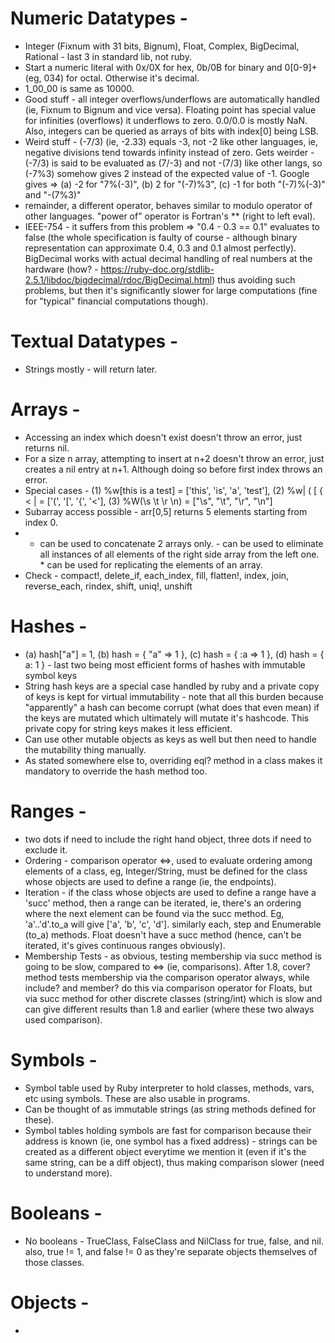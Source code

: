 # Numeric Datatypes -
  * Integer (Fixnum with 31 bits, Bignum), Float, Complex, BigDecimal, Rational - last 3 in standard lib, not ruby.
  * Start a numeric literal with 0x/0X for hex, 0b/0B for binary and 0[0-9]+ (eg, 034) for octal. Otherwise it's decimal.
  * 1\_00\_00 is same as 10000.
  * Good stuff - all integer overflows/underflows are automatically handled (ie, Fixnum to Bignum and vice versa). Floating point has special value for infinities (overflows) it underflows to zero. 0.0/0.0 is mostly NaN. Also, integers can be queried as arrays of bits with index[0] being LSB.
  * Weird stuff - (-7/3) (ie, -2.33) equals -3, not -2 like other languages, ie, negative divisions tend towards infinity instead of zero. Gets weirder - (-7/3) is said to be evaluated as (7/-3) and not -(7/3) like other langs, so (-7%3) somehow gives 2 instead of the expected value of -1. Google gives => (a) -2 for "7%(-3)", (b) 2 for "(-7)%3", (c) -1 for both "(-7)%(-3)" and "-(7%3)"
  * remainder, a different operator, behaves similar to modulo operator of other languages. "power of" operator is Fortran's ** (right to left eval).
  * IEEE-754 - it suffers from this problem => "0.4 - 0.3 == 0.1" evaluates to false (the whole specification is faulty of course - although binary representation can approximate 0.4, 0.3 and 0.1 almost perfectly). BigDecimal works with actual decimal handling of real numbers at the hardware (how? - https://ruby-doc.org/stdlib-2.5.1/libdoc/bigdecimal/rdoc/BigDecimal.html) thus avoiding such problems, but then it's significantly slower for large computations (fine for "typical" financial computations though).

# Textual Datatypes -
  * Strings mostly - will return later.

# Arrays -
  * Accessing an index which doesn't exist doesn't throw an error, just returns nil.
  * For a size n array, attempting to insert at n+2 doesn't throw an error, just creates a nil entry at n+1. Although doing so before first index throws an error.
  * Special cases - (1) %w[this is a test] = ['this', 'is', 'a', 'test'], (2) %w| ( [ { < | = ['(', '[', '{', '<'], (3) %W(\s \t \r \n) = ["\s", "\t", "\r", "\n"]
  * Subarray access possible - arr[0,5] returns 5 elements starting from index 0.
  * + can be used to concatenate 2 arrays only. - can be used to eliminate all instances of all elements of the right side array from the left one. * can be used for replicating the elements of an array.
  * Check - compact!, delete\_if, each\_index, fill, flatten!, index, join, reverse\_each, rindex, shift, uniq!, unshift

# Hashes -
  * (a) hash["a"] = 1, (b) hash = { "a" => 1 }, (c) hash = { :a => 1 }, (d) hash = { a: 1 } - last two being most efficient forms of hashes with immutable symbol keys
  * String hash keys are a special case handled by ruby and a private copy of keys is kept for virtual immutability - note that all this burden because "apparently" a hash can become corrupt (what does that even mean) if the keys are mutated which ultimately will mutate it's hashcode. This private copy for string keys makes it less efficient.
  * Can use other mutable objects as keys as well but then need to handle the mutability thing manually.
  * As stated somewhere else to, overriding eql? method in a class makes it mandatory to override the hash method too.

# Ranges -
  * two dots if need to include the right hand object, three dots if need to exclude it.
  * Ordering - comparison operator <=>, used to evaluate ordering among elements of a class, eg, Integer/String, must be defined for the class whose objects are used to define a range (ie, the endpoints).
  * Iteration - if the class whose objects are used to define a range have a 'succ' method, then a range can be iterated, ie, there's an ordering where the next element can be found via the succ method. Eg, 'a'..'d'.to\_a will give ['a', 'b', 'c', 'd']. similarly each, step and Enumerable (to\_a) methods. Float doesn't have a succ method (hence, can't be iterated, it's gives continuous ranges obviously).
  * Membership Tests - as obvious, testing membership via succ method is going to be slow, compared to <=> (ie, comparisons). After 1.8, cover? method tests membership via the comparison operator always, while include? and member? do this via comparison operator for Floats, but via succ method for other discrete classes (string/int) which is slow and can give different results than 1.8 and earlier (where these two always used comparison).

# Symbols -
  * Symbol table used by Ruby interpreter to hold classes, methods, vars, etc using symbols. These are also usable in programs.
  * Can be thought of as immutable strings (as string methods defined for these).
  * Symbol tables holding symbols are fast for comparison because their address is known (ie, one symbol has a fixed address) - strings can be created as a different object everytime we mention it (even if it's the same string, can be a diff object), thus making comparison slower (need to understand more).

# Booleans -
  * No booleans - TrueClass, FalseClass and NilClass for true, false, and nil. also, true != 1, and false != 0 as they're separate objects themselves of those classes.

# Objects -
  * 
